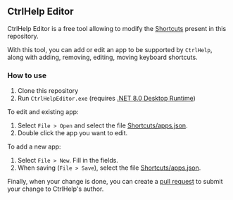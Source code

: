 ## CtrlHelp Editor

CtrlHelp Editor is a free tool allowing to modify the [Shortcuts](../../Shortcuts/) present in this repository.

With this tool, you can add or edit an app to be supported by `CtrlHelp`, along with adding, removing, editing, moving keyboard shortcuts.

### How to use

1. Clone this repository
1. Run `CtrlHelpEditor.exe` (requires [.NET 8.0 Desktop Runtime](https://dotnet.microsoft.com/en-us/download/dotnet/8.0))

To edit and existing app:
1. Select `File > Open` and select the file [Shortcuts/apps.json](../../Shortcuts/apps.json).
1. Double click the app you want to edit.

To add a new app:
1. Select `File > New`. Fill in the fields.
1. When saving (`File > Save`), select the file [Shortcuts/apps.json](../../Shortcuts/apps.json).

Finally, when your change is done, you can create a [pull request](https://github.com/veler/CtrlHelpApp/pulls) to submit your change to CtrlHelp's author.